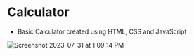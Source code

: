 # Calculator

* Basic Calculator created using HTML, CSS and JavaScript

  
![Screenshot 2023-07-31 at 1 09 14 PM](https://github.com/ssambinelli/Calculator/assets/86628492/b8bab7ef-aff5-4b32-a126-3df5937d13af)
